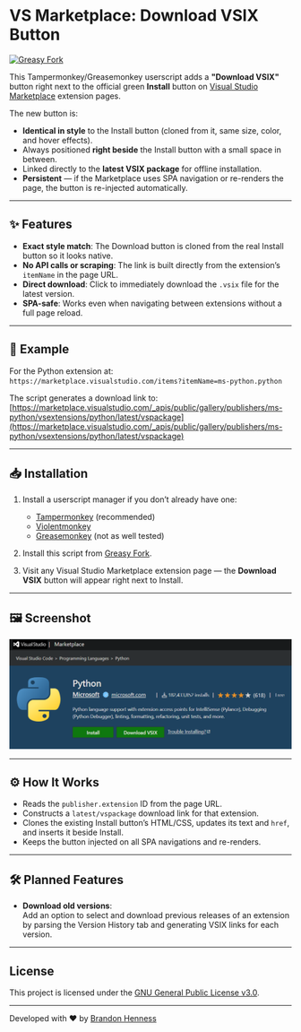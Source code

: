 # VS Marketplace: Download VSIX Button

[![Greasy Fork](https://img.shields.io/badge/Greasy%20Fork-View%20Script-blue)](https://greasyfork.org/en/scripts/548857-vs-marketplace-download-vsix)

This Tampermonkey/Greasemonkey userscript adds a **"Download VSIX"** button right next to the official green **Install** button on [Visual Studio Marketplace](https://marketplace.visualstudio.com/) extension pages.

The new button is:
- **Identical in style** to the Install button (cloned from it, same size, color, and hover effects).
- Always positioned **right beside** the Install button with a small space in between.
- Linked directly to the **latest VSIX package** for offline installation.
- **Persistent** — if the Marketplace uses SPA navigation or re-renders the page, the button is re-injected automatically.

---

## ✨ Features

- **Exact style match**: The Download button is cloned from the real Install button so it looks native.
- **No API calls or scraping**: The link is built directly from the extension’s `itemName` in the page URL.
- **Direct download**: Click to immediately download the `.vsix` file for the latest version.
- **SPA-safe**: Works even when navigating between extensions without a full page reload.

---

## 🔗 Example

For the Python extension at:  
`https://marketplace.visualstudio.com/items?itemName=ms-python.python`

The script generates a download link to:  
[https://marketplace.visualstudio.com/_apis/public/gallery/publishers/ms-python/vsextensions/python/latest/vspackage](https://marketplace.visualstudio.com/_apis/public/gallery/publishers/ms-python/vsextensions/python/latest/vspackage)

---

## 📥 Installation

1. Install a userscript manager if you don’t already have one:
   - [Tampermonkey](https://www.tampermonkey.net/) (recommended)
   - [Violentmonkey](https://violentmonkey.github.io/)
   - [Greasemonkey](https://www.greasespot.net/) (not as well tested)

2. Install this script from [Greasy Fork](https://greasyfork.org/en/scripts/548857-vs-marketplace-download-vsix).

3. Visit any Visual Studio Marketplace extension page — the **Download VSIX** button will appear right next to Install.

---

## 🖼 Screenshot

![Download VSIX Button Screenshot](./vsix-download-button-screenshot.png)

---

## ⚙ How It Works

- Reads the `publisher.extension` ID from the page URL.
- Constructs a `latest/vspackage` download link for that extension.
- Clones the existing Install button’s HTML/CSS, updates its text and `href`, and inserts it beside Install.
- Keeps the button injected on all SPA navigations and re-renders.

---

## 🛠 Planned Features

- **Download old versions**:  
  Add an option to select and download previous releases of an extension by parsing the Version History tab and generating VSIX links for each version.

---

## License

This project is licensed under the [GNU General Public License v3.0](LICENSE).

---

Developed with ❤️ by [Brandon Henness](https://github.com/brandonhenness)
